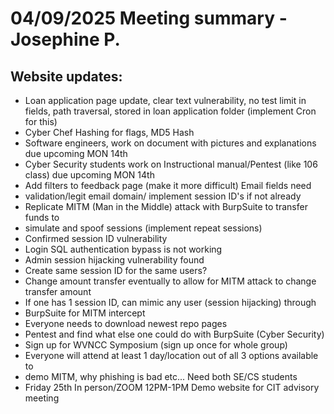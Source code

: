 # 04/09/2025 Meeting summary - Josephine P.
## Website updates:
* Loan application page update, clear text vulnerability, no test limit in fields, path traversal, stored in loan application folder (implement Cron for this)
* Cyber Chef Hashing for flags, MD5 Hash
* Software engineers, work on document with pictures and explanations due upcoming MON 14th
* Cyber Security students work on Instructional manual/Pentest (like 106 class) due upcoming MON 14th
* Add filters to feedback page (make it more difficult) Email fields need
* validation/legit email domain/ implement session ID's if not already
* Replicate MITM (Man in the Middle) attack with BurpSuite to transfer funds to
* simulate and spoof sessions (implement repeat sessions)
* Confirmed session ID vulnerability
* Login SQL authentication bypass is not working
* Admin session hijacking vulnerability found
* Create same session ID for the same users?
* Change amount transfer eventually to allow for MITM attack to change transfer amount
* If one has 1 session ID, can mimic any user (session hijacking) through
* BurpSuite for MITM intercept
* Everyone needs to download newest repo pages
* Pentest and find what else one could do with BurpSuite (Cyber Security)
* Sign up for WVNCC Symposium (sign up once for whole group)
* Everyone will attend at least 1 day/location out of all 3 options available to
* demo MITM, why phishing is bad etc... Need both SE/CS students
* Friday 25th In person/ZOOM 12PM-1PM Demo website for CIT advisory meeting